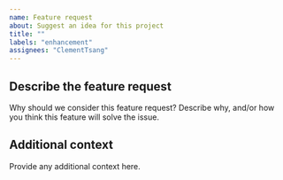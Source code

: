 ```yaml
---
name: Feature request
about: Suggest an idea for this project
title: ""
labels: "enhancement"
assignees: "ClementTsang"
---
```


## Describe the feature request

Why should we consider this feature request? Describe why, and/or how you think this feature will solve the issue.

## Additional context

Provide any additional context here.
